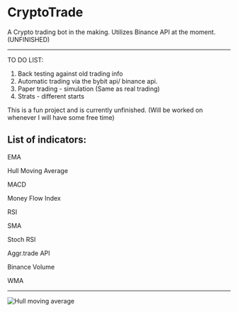 # CryptoTrade 
A Crypto trading bot in the making. Utilizes Binance API at the moment. (UNFINISHED)

------
TO DO LIST:

1) Back testing against old trading info
2) Automatic trading via the bybit api/ binance api.
3) Paper trading - simulation (Same as real trading)
4) Strats - different starts

This is a fun project and is currently unfinished. (Will be worked on whenever I will have some free time)


List of indicators:
-------

EMA

Hull Moving Average

MACD

Money Flow Index

RSI

SMA

Stoch RSI

Aggr.trade API

Binance Volume

WMA



------
![Hull moving average](https://i.imgur.com/CNOTI8I.png)
